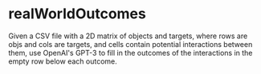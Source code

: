 # realWorldOutcomes
Given a CSV file with a 2D matrix of objects and targets, where rows are objs and cols are targets, and cells contain potential interactions between them, use OpenAI's GPT-3 to fill in the outcomes of the interactions in the empty row below each outcome.
